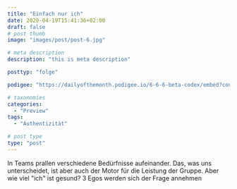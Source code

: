 ```yaml
---
title: "Einfach nur ich"
date: 2020-04-19T15:41:36+02:00
draft: false
# post thumb
image: "images/post/post-6.jpg"

# meta description
description: "this is meta description"

posttyp: "folge"

podigee: "https://dailyofthemonth.podigee.io/6-6-6-beta-codex/embed?context=external&token=6GMkSvkE_5bWJE9tGcI7dA"

# taxonomies
categories: 
  - "Preview"
tags:
  - "Authentizität"

# post type
type: "post"
---
```


In Teams prallen verschiedene Bedürfnisse aufeinander. Das, was uns unterscheidet, ist aber auch der Motor für die Leistung der Gruppe. Aber wie viel "ich" ist gesund? 3 Egos werden sich der Frage annehmen
